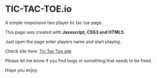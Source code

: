 # TIC-TAC-TOE.io

A simple responsive two player tic tac toe page.

This page was created with <b>Javascript, CSS3 and HTML5</b>.

Just open the page enter players name and start playing.

Check site here: [Tic Tac Toe site](https://leorrose.github.io/TIC-TAC-TOE.io/)

Please let me know if you find  bugs or something that needs to be fixed.

Hope you enjoy.
